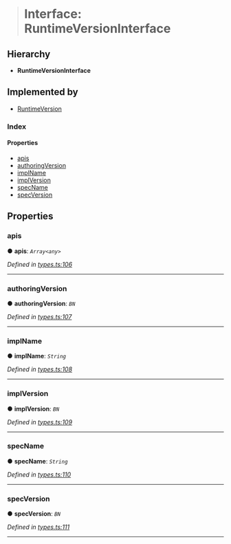 > # Interface: RuntimeVersionInterface

## Hierarchy

* **RuntimeVersionInterface**

## Implemented by

* [RuntimeVersion](../classes/_rpc_runtimeversion_.runtimeversion.md)

### Index

#### Properties

* [apis](_types_.runtimeversioninterface.md#apis)
* [authoringVersion](_types_.runtimeversioninterface.md#authoringversion)
* [implName](_types_.runtimeversioninterface.md#implname)
* [implVersion](_types_.runtimeversioninterface.md#implversion)
* [specName](_types_.runtimeversioninterface.md#specname)
* [specVersion](_types_.runtimeversioninterface.md#specversion)

## Properties

###  apis

● **apis**: *`Array<any>`*

*Defined in [types.ts:106](https://github.com/polkadot-js/api/blob/b517613/packages/types/src/types.ts#L106)*

___

###  authoringVersion

● **authoringVersion**: *`BN`*

*Defined in [types.ts:107](https://github.com/polkadot-js/api/blob/b517613/packages/types/src/types.ts#L107)*

___

###  implName

● **implName**: *`String`*

*Defined in [types.ts:108](https://github.com/polkadot-js/api/blob/b517613/packages/types/src/types.ts#L108)*

___

###  implVersion

● **implVersion**: *`BN`*

*Defined in [types.ts:109](https://github.com/polkadot-js/api/blob/b517613/packages/types/src/types.ts#L109)*

___

###  specName

● **specName**: *`String`*

*Defined in [types.ts:110](https://github.com/polkadot-js/api/blob/b517613/packages/types/src/types.ts#L110)*

___

###  specVersion

● **specVersion**: *`BN`*

*Defined in [types.ts:111](https://github.com/polkadot-js/api/blob/b517613/packages/types/src/types.ts#L111)*

___